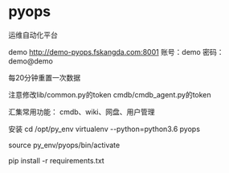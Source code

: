 

# pyops
运维自动化平台


demo
http://demo-pyops.fskangda.com:8001
账号：demo 密码：demo@demo

每20分钟重置一次数据


注意修改lib/common.py的token
cmdb/cmdb_agent.py的token

汇集常用功能：
cmdb、wiki、网盘、用户管理

安装
cd /opt/py_env
virtualenv --python=python3.6 pyops

source py_env/pyops/bin/activate

pip install -r requirements.txt
